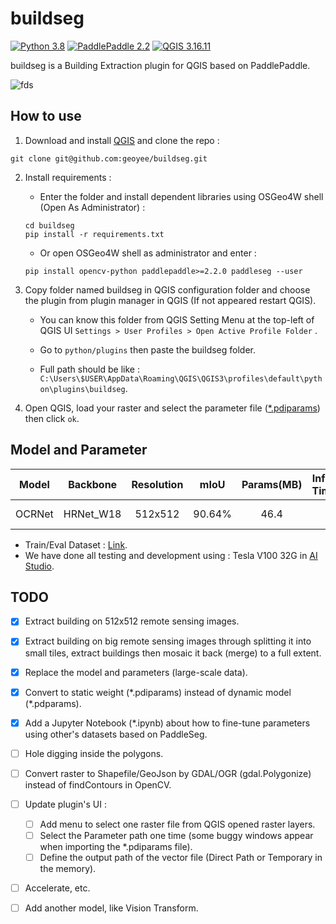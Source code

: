 # buildseg
[![Python 3.8](https://img.shields.io/badge/python-3.8-red.svg)](https://www.python.org/downloads/release/python-360/) [![PaddlePaddle 2.2](https://img.shields.io/badge/paddlepaddle-2.2-green.svg)](https://www.python.org/downloads/release/python-360/) [![QGIS 3.16.11](https://img.shields.io/badge/qgis-3.16.11-blue.svg)](https://www.python.org/downloads/release/python-360/)

buildseg is a Building Extraction plugin for QGIS based on PaddlePaddle.

![fds](https://user-images.githubusercontent.com/71769312/144746418-cdbb2d5a-32f8-49e3-bc42-d5d2d3e6810f.gif)

## How to use
1. Download and install [QGIS](https://www.qgis.org/en/site/) and clone the repo :

``` git
git clone git@github.com:geoyee/buildseg.git
```

2. Install requirements :
   - Enter the folder and install dependent libraries using OSGeo4W shell (Open As Administrator) :
   
   ```shell
   cd buildseg
   pip install -r requirements.txt
   ```
   
   - Or open OSGeo4W shell as administrator and enter :
   
    ``` shell
    pip install opencv-python paddlepaddle>=2.2.0 paddleseg --user
    ```

3. Copy folder named buildseg in QGIS configuration folder and choose the plugin from plugin manager in QGIS (If not appeared restart QGIS).

   - You can know this folder from QGIS Setting Menu at the top-left of QGIS UI `Settings > User Profiles > Open Active Profile Folder` .

   - Go to `python/plugins` then paste the buildseg folder.

   - Full path should be like : `C:\Users\$USER\AppData\Roaming\QGIS\QGIS3\profiles\default\python\plugins\buildseg`.

4. Open QGIS, load your raster and select the parameter file ([*.pdiparams](https://cloud.a-boat.cn:2021/share/3xda5wmV)) then click `ok`. 

## Model and Parameter

| Model  | Backbone  | Resolution |  mIoU  | Params(MB) | Inference Time(ms) |                            Links                             |
| :----: | :-------: | :--------: | :----: | :--------: | :----------------: | :----------------------------------------------------------: |
| OCRNet | HRNet_W18 |  512x512   | 90.64% |    46.4    |         /          | [Static Weight](https://cloud.a-boat.cn:2021/share/3xda5wmV) |

- Train/Eval Dataset : [Link](https://aistudio.baidu.com/aistudio/datasetdetail/102929).
- We have done all testing and development using : Tesla V100 32G in [AI Studio](https://aistudio.baidu.com/aistudio/index).

## TODO

- [x] Extract building on 512x512 remote sensing images.
- [x] Extract building on big remote sensing images through splitting it into small tiles, extract buildings then mosaic it back (merge) to a full extent.
- [x] Replace the model and parameters (large-scale data).
- [x] Convert to static weight (\*.pdiparams) instead of dynamic model (\*.pdparams).
- [x] Add a Jupyter Notebook (\*.ipynb) about how to fine-tune parameters using other's datasets based on  PaddleSeg.
- [ ] Hole digging inside the polygons.
- [ ] Convert raster to Shapefile/GeoJson by GDAL/OGR (gdal.Polygonize) instead of findContours in OpenCV.
- [ ] Update plugin's UI :
    - [ ] Add menu to select one raster file from QGIS opened raster layers.
    - [ ] Select the Parameter path one time (some buggy windows appear when importing the \*.pdiparams file).
    - [ ] Define the output path of the vector file (Direct Path or Temporary in the memory).
- [ ] Accelerate, etc.
- [ ] Add another model, like Vision Transform.

